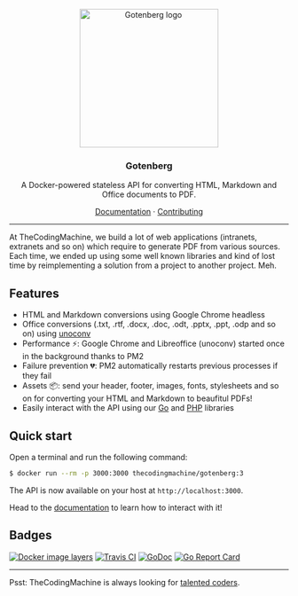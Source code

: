 <p align="center">
    <img src="https://user-images.githubusercontent.com/8983173/50009948-84b01e00-ffb8-11e8-850b-fc240382c626.png" alt="Gotenberg logo" width="250" height="250" />
</p>
<h3 align="center">Gotenberg</h3>
<p align="center">A Docker-powered stateless API for converting HTML, Markdown and Office documents to PDF.</p>
<p align="center"><a href="https://thecodingmachine.github.io/gotenberg">Documentation</a> &#183; <a href="/.github/CONTRIBUTING.md">Contributing</a></p>

---

At TheCodingMachine, we build a lot of web applications (intranets, extranets and so on) which require to generate PDF from various sources. Each time, we ended up using some well known libraries and kind of lost time by reimplementing a solution from a project to another project. Meh.

## Features

* HTML and Markdown conversions using Google Chrome headless
* Office conversions (.txt, .rtf, .docx, .doc, .odt, .pptx, .ppt, .odp and so on) using [unoconv](https://github.com/dagwieers/unoconv)
* Performance :zap:: Google Chrome and Libreoffice (unoconv) started once in the background thanks to PM2
* Failure prevention :broken_heart:: PM2 automatically restarts previous processes if they fail
* Assets :package:: send your header, footer, images, fonts, stylesheets and so on for converting your HTML and Markdown to beaufitul PDFs!
* Easily interact with the API using our [Go](/pkg) and [PHP](https://github.com/thecodingmachine/gotenberg-php-client) libraries

## Quick start

Open a terminal and run the following command:

```bash
$ docker run --rm -p 3000:3000 thecodingmachine/gotenberg:3
```

The API is now available on your host at `http://localhost:3000`.

Head to the [documentation](https://thecodingmachine.github.io/gotenberg)
to learn how to interact with it!

## Badges

[![Docker image layers](https://images.microbadger.com/badges/image/thecodingmachine/gotenberg:3.svg)](https://microbadger.com/images/thecodingmachine/gotenberg:3)
[![Travis CI](https://travis-ci.org/thecodingmachine/gotenberg.svg?branch=master)](https://travis-ci.org/thecodingmachine/gotenberg)
[![GoDoc](https://godoc.org/github.com/thecodingmachine/gotenberg?status.svg)](https://godoc.org/github.com/thecodingmachine/gotenberg)
[![Go Report Card](https://goreportcard.com/badge/github.com/thecodingmachine/gotenberg)](https://goreportcard.com/report/thecodingmachine/gotenberg)

---

Psst: TheCodingMachine is always looking for [talented coders](https://coders.thecodingmachine.com).
